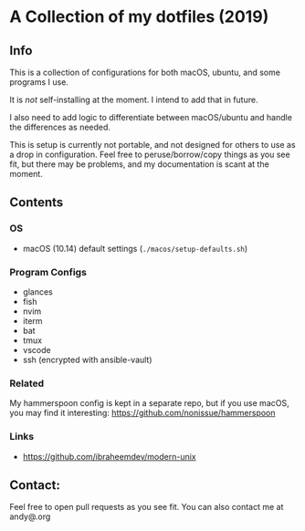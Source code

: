 # A Collection of my dotfiles (2019)

## Info

This is a collection of configurations for both macOS, ubuntu, and some programs I use.

It is _not_ self-installing at the moment. I intend to add that in future.

I also need to add logic to differentiate between macOS/ubuntu and handle the differences as needed.

This is setup is currently not portable, and not designed for others to use as a drop in configuration. Feel free to peruse/borrow/copy things as you see fit, but there may be problems, and my documentation is scant at the moment.

## Contents

### OS

- macOS (10.14) default settings (`./macos/setup-defaults.sh`)

### Program Configs

- glances
- fish
- nvim
- iterm
- bat
- tmux
- vscode
- ssh (encrypted with ansible-vault)

### Related

My hammerspoon config is kept in a separate repo, but if you use macOS, you may find it interesting: <https://github.com/nonissue/hammerspoon>

### Links

- https://github.com/ibraheemdev/modern-unix

## Contact:

Feel free to open pull requests as you see fit. You can also contact me at andy@<githubusername>.org
